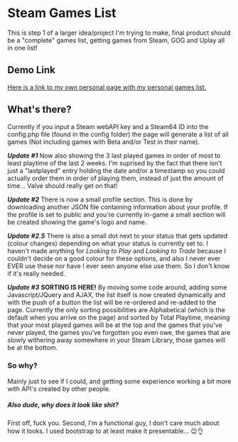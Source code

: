 # Steam Games List
This is step 1 of a larger idea/project I'm trying to make, final product should be a "complete" games list, getting games from Steam, GOG and Uplay all in one list!

## Demo Link
[Here is a link to my own personal page with my personal games list.](http://thomas.vanderven.se/games)

## What's there?
Currently if you input a Steam webAPI key and a Steam64 ID into the config.php file (found in the config folder) the page will generate a list of all games (Not including games with Beta and/or Test in their name).

**_Update #1_**
Now also showing the 3 last played games in order of most to least playtime of the last 2 weeks.
I'm suprised by the fact that there isn't just a "lastplayed" entry holding the date and/or a timestamp so you could actually order them in order of playing them, instead of just the amount of time... Valve should really get on that!

**_Update #2_**
There is now a small profile section. This is done by downloading another JSON file containing information about your profile.
If the profile is set to public and you're currently in-game a small section will be created showing the game's logo and name.

**_Update #2.5_**
There is also a small dot next to your status that gets updated (colour changes) depending on what your status is currently set to.
I haven't made anything for _Looking to Play_ and _Looking to Trade_ because I couldn't decide on a good colour for these options, and also I never ever EVER use these nor have I ever seen anyone else use them. So I don't know if it's really needed.

**_Update #3_**
**SORTING IS HERE!**
By moving some code around, adding some Javascript/JQuery and AJAX, the list itself is now created dynamically and with the push of a button the list will be re-ordered and re-added to the page. Currently the only sorting possibilities are Alphabetical (which is the default when you arrive on the page) and sorted by Total Playtime, meaning that your most played games will be at the top and the games that you've never played, the games you've forgotten you even owe, the games that are slowly withering away somewhere in your Steam Library, those games will be at the bottom.

### So why?
Mainly just to see if I could, and getting some experience working a bit more with API's created by other people.

##### Also dude, why does it look like shit?
First off, fuck you. Second, I'm a functional guy, I don't care much about how it looks. I used bootstrap to at least make it presentable... :wink::ok_hand: